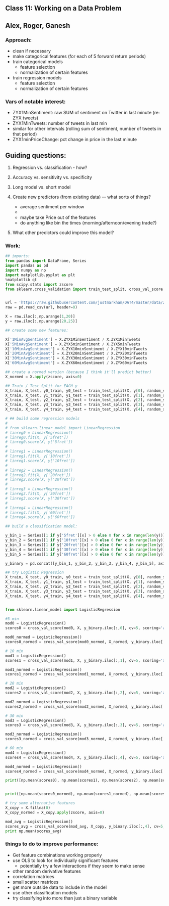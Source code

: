 ## Class 11: Working on a Data Problem
## Alex, Roger, Ganesh

### Approach:
- clean if necessary
- make categorical features (for each of 5 forward return periods)
- train categorical models
    - feature selection
    - normalization of certain features
- train regression models
    - feature selection
    - normalization of certain features

### Vars of notable interest:
- ZYX1MinSentiment:     raw SUM of sentiment on Twitter in last minute (re: ZYX tweets)
- ZYX1MinTweets:        number of tweets in last min
- similar for other intervals (rolling sum of sentiment, number of tweets in that period)
- ZYX1minPriceChange:   pct change in price in the last minute


## Guiding questions:

1. Regression vs. classification - how?

2. Accuracy vs. sensitivity vs. specificity

3. Long model vs. short model

4. Create new predictors (from existing data) -- what sorts of things?
    - average sentiment per window
    -
    - maybe take Price out of the features
    - do anything like bin the times (morning/afternoon/evening trade?)

5. What other predictors could improve this model?

### Work:

```python
## imports:
from pandas import DataFrame, Series
import pandas as pd
import numpy as np
import matplotlib.pyplot as plt
%matplotlib qt
from scipy.stats import zscore
from sklearn.cross_validation import train_test_split, cross_val_score


url = 'https://raw.githubusercontent.com/justmarkham/DAT4/master/data/ZYX_prices.csv'
raw = pd.read_csv(url, header=0)

X = raw.iloc[:,np.arange(1,20)]
y = raw.iloc[:,np.arange(20,25)]

## create some new features:

X['1MinAvgSentiment'] = X.ZYX1MinSentiment / X.ZYX1MinTweets
X['5MinAvgSentiment'] = X.ZYX5minSentiment / X.ZYX5minTweets
X['10MinAvgSentiment'] = X.ZYX10minSentiment / X.ZYX10minTweets
X['20MinAvgSentiment'] = X.ZYX20minSentiment / X.ZYX20minTweets
X['30MinAvgSentiment'] = X.ZYX30minSentiment / X.ZYX30minTweets
X['60MinAvgSentiment'] = X.ZYX60minSentiment / X.ZYX60minTweets

## create a normed version (because I think it'll predict better)
X_normed = X.apply(zscore, axis=0)

## Train / Test Split for EACH y
X_train, X_test, y0_train, y0_test = train_test_split(X, y[0], random_state=123)
X_train, X_test, y1_train, y1_test = train_test_split(X, y[1], random_state=123)
X_train, X_test, y2_train, y2_test = train_test_split(X, y[2], random_state=123)
X_train, X_test, y3_train, y3_test = train_test_split(X, y[3], random_state=123)
X_train, X_test, y4_train, y4_test = train_test_split(X, y[4], random_state=123)

# ## build some regression models
#
# from sklearn.linear_model import LinearRegression
# linreg0 = LinearRegression()
# linreg0.fit(X, y['5fret'])
# linreg0.score(X, y['5fret'])
#
# linreg1 = LinearRegression()
# linreg1.fit(X, y['10fret'])
# linreg1.score(X, y['10fret'])
#
# linreg2 = LinearRegression()
# linreg2.fit(X, y['20fret'])
# linreg2.score(X, y['20fret'])
#
# linreg3 = LinearRegression()
# linreg3.fit(X, y['30fret'])
# linreg3.score(X, y['30fret'])
#
# linreg4 = LinearRegression()
# linreg4.fit(X, y['60fret'])
# linreg4.score(X, y['60fret'])

## build a classification model:

y_bin_1 = Series([1 if y['5fret'][x] > 0 else 0 for x in range(len(y))])
y_bin_2 = Series([1 if y['10fret'][x] > 0 else 0 for x in range(len(y))])
y_bin_3 = Series([1 if y['20fret'][x] > 0 else 0 for x in range(len(y))])
y_bin_4 = Series([1 if y['30fret'][x] > 0 else 0 for x in range(len(y))])
y_bin_5 = Series([1 if y['60fret'][x] > 0 else 0 for x in range(len(y))])

y_binary = pd.concat([y_bin_1, y_bin_2, y_bin_3, y_bin_4, y_bin_5], axis=1)

## try Logistic Regression
X_train, X_test, y0_train, y0_test = train_test_split(X, y[0], random_state=123)
X_train, X_test, y1_train, y1_test = train_test_split(X, y[1], random_state=123)
X_train, X_test, y2_train, y2_test = train_test_split(X, y[2], random_state=123)
X_train, X_test, y3_train, y3_test = train_test_split(X, y[3], random_state=123)
X_train, X_test, y4_train, y4_test = train_test_split(X, y[4], random_state=123)


from sklearn.linear_model import LogisticRegression

#5 min
mod0 = LogisticRegression()
scores0 = cross_val_score(mod0, X, y_binary.iloc[:,0], cv=5, scoring='accuracy')

mod0_normed = LogisticRegression()
scores0_normed = cross_val_score(mod0_normed, X_normed, y_binary.iloc[:,0], cv=5, scoring='accuracy')

# 10 min
mod1 = LogisticRegression()
scores1 = cross_val_score(mod1, X, y_binary.iloc[:,1], cv=5, scoring='accuracy')

mod1_normed = LogisticRegression()
scores1_normed = cross_val_score(mod1_normed, X_normed, y_binary.iloc[:,1], cv=5, scoring='accuracy')

# 20 min
mod2 = LogisticRegression()
scores2 = cross_val_score(mod2, X, y_binary.iloc[:,2], cv=5, scoring='accuracy')

mod2_normed = LogisticRegression()
scores2_normed = cross_val_score(mod2_normed, X_normed, y_binary.iloc[:,2], cv=5, scoring='accuracy')

# 30 min
mod3 = LogisticRegression()
scores3 = cross_val_score(mod3, X, y_binary.iloc[:,3], cv=5, scoring='accuracy')

mod3_normed = LogisticRegression()
scores3_normed = cross_val_score(mod3_normed, X_normed, y_binary.iloc[:,3], cv=5, scoring='accuracy')

# 60 min
mod4 = LogisticRegression()
scores4 = cross_val_score(mod4, X, y_binary.iloc[:,4], cv=5, scoring='accuracy')

mod4_normed = LogisticRegression()
scores4_normed = cross_val_score(mod4_normed, X_normed, y_binary.iloc[:,4], cv=5, scoring='accuracy')

print([np.mean(scores0), np.mean(scores1), np.mean(scores2), np.mean(scores3), np.mean(scores4)])


print([np.mean(scores0_normed), np.mean(scores1_normed), np.mean(scores2_normed), np.mean(scores3_normed), np.mean(scores4_normed)])

# try some alternative features
X_copy = X.fillna(0)
X_copy_normed = X_copy.apply(zscore, axis=0)

mod_avg = LogisticRegression()
scores_avg = cross_val_score(mod_avg, X_copy, y_binary.iloc[:,4], cv=5, scoring='accuracy')
print np.mean(scores_avg)

```

### things to do to improve performance:

- Get feature combinations working properly
- use OLS to look for individually significant features
    - potentially try a few interactions if they seem to make sense
- other random derivative features
- correlation matrices
- small scatter matrices
- get more outside data to include in the model
- use other classification models
- try classifying into more than just a binary variable
